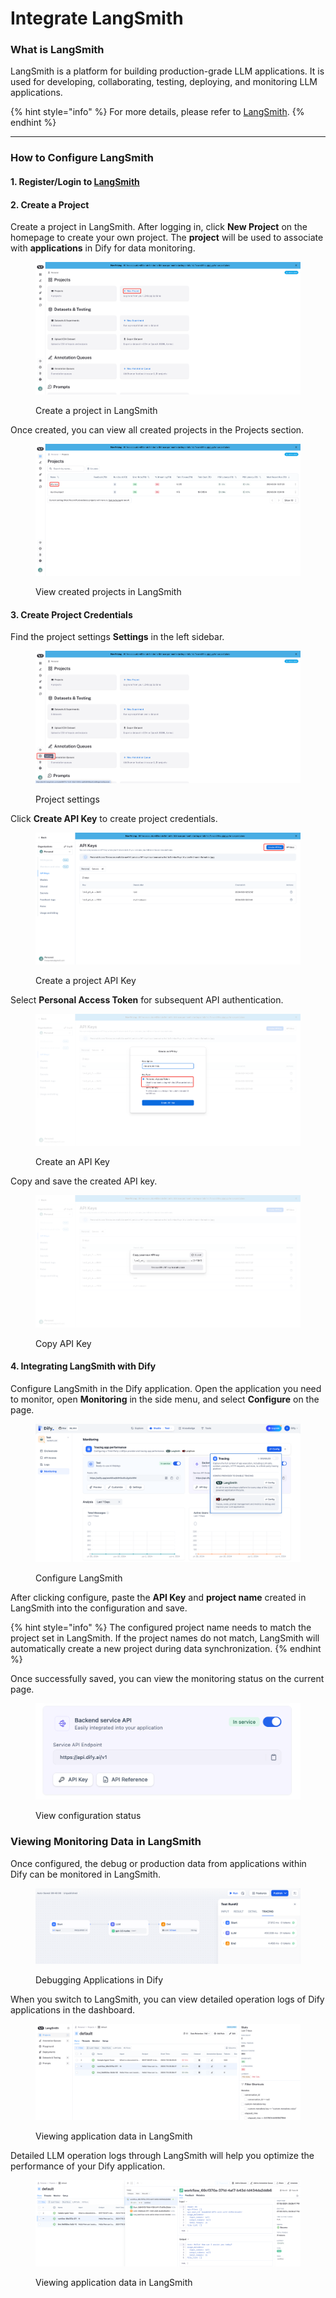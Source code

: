 # Integrate LangSmith

### What is LangSmith

LangSmith is a platform for building production-grade LLM applications. It is used for developing, collaborating, testing, deploying, and monitoring LLM applications.

{% hint style="info" %}
For more details, please refer to [LangSmith](https://www.langchain.com/langsmith).
{% endhint %}

***

### How to Configure LangSmith

#### 1. Register/Login to [LangSmith](https://www.langchain.com/langsmith)

#### 2. Create a Project

Create a project in LangSmith. After logging in, click **New Project** on the homepage to create your own project. The **project** will be used to associate with **applications** in Dify for data monitoring.

<figure><img src="../../../.gitbook/assets/image (1).png" alt=""><figcaption><p>Create a project in LangSmith</p></figcaption></figure>

Once created, you can view all created projects in the Projects section.

<figure><img src="../../../.gitbook/assets/image (7) (1) (1).png" alt=""><figcaption><p>View created projects in LangSmith</p></figcaption></figure>

#### 3. Create Project Credentials

Find the project settings **Settings** in the left sidebar.

<figure><img src="../../../.gitbook/assets/image (8) (1) (1).png" alt=""><figcaption><p>Project settings</p></figcaption></figure>

Click **Create API Key** to create project credentials.

<figure><img src="../../../.gitbook/assets/image (3) (1) (1) (1).png" alt=""><figcaption><p>Create a project API Key</p></figcaption></figure>

Select **Personal Access Token** for subsequent API authentication.

<figure><img src="../../../.gitbook/assets/image (5) (1) (1).png" alt=""><figcaption><p>Create an API Key</p></figcaption></figure>

Copy and save the created API key.

<figure><img src="../../../.gitbook/assets/image (9) (1).png" alt=""><figcaption><p>Copy API Key</p></figcaption></figure>

#### 4. Integrating LangSmith with Dify

Configure LangSmith in the Dify application. Open the application you need to monitor, open **Monitoring** in the side menu, and select **Configure** on the page.

<figure><img src="../../../.gitbook/assets/image (2).png" alt=""><figcaption><p>Configure LangSmith</p></figcaption></figure>

After clicking configure, paste the **API Key** and **project name** created in LangSmith into the configuration and save.

{% hint style="info" %}
The configured project name needs to match the project set in LangSmith. If the project names do not match, LangSmith will automatically create a new project during data synchronization.
{% endhint %}

Once successfully saved, you can view the monitoring status on the current page.

<figure><img src="../../../.gitbook/assets/image (4).png" alt=""><figcaption><p>View configuration status</p></figcaption></figure>

### Viewing Monitoring Data in LangSmith

Once configured, the debug or production data from applications within Dify can be monitored in LangSmith.

<figure><img src="../../../.gitbook/assets/image (6).png" alt=""><figcaption><p>Debugging Applications in Dify</p></figcaption></figure>

When you switch to LangSmith, you can view detailed operation logs of Dify applications in the dashboard.

<figure><img src="../../../.gitbook/assets/image (8).png" alt=""><figcaption><p>Viewing application data in LangSmith</p></figcaption></figure>

Detailed LLM operation logs through LangSmith will help you optimize the performance of your Dify application.

<figure><img src="../../../.gitbook/assets/image (10).png" alt=""><figcaption><p>Viewing application data in LangSmith</p></figcaption></figure>

